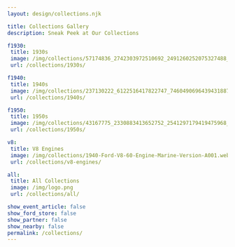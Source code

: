 ```yaml
---
layout: design/collections.njk

title: Collections Gallery
description: Sneak Peek at Our Collections

f1930: 
 title: 1930s
 image: /img/collections/57174836_2742303972510692_2491260252075327488_n.webp
 url: /collections/1930s/

f1940: 
 title: 1940s
 image: /img/collections/237130222_6122516417822747_7460490696439431887_n.webp
 url: /collections/1940s/

f1950: 
 title: 1950s
 image: /img/collections/43167775_2330883413652752_2541297179419475968_n.webp
 url: /collections/1950s/

v8: 
 title: V8 Engines
 image: /img/collections/1940-Ford-V8-60-Engine-Marine-Version-A001.webp
 url: /collections/v8-engines/

all: 
 title: All Collections
 image: /img/logo.png
 url: /collections/all/

show_event_article: false
show_ford_store: false
show_partner: false
show_nearby: false
permalink: /collections/
---
```


